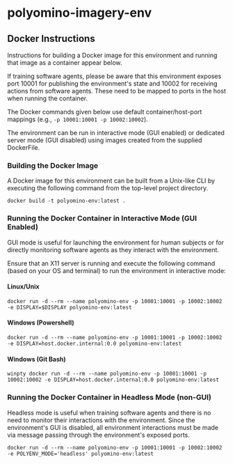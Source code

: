 # polyomino-imagery-env


## Docker Instructions
Instructions for building a Docker image for this environment and running that
image as a container appear below.

If training software agents, please be aware that this environment exposes port
10001 for publishing the environment's state and 10002 for receiving actions
from software agents. These need to be mapped to ports in the host when running
the container.

The Docker commands given below use default container/host-port mappings (e.g.,
`-p 10001:10001 -p 10002:10002`).

The environment can be run in interactive mode (GUI enabled) or dedicated server mode (GUI disabled) using images created from the supplied DockerFile.

### Building the Docker Image
A Docker image for this environment can be built from a Unix-like CLI by
executing the following command from the top-level project directory.

```
docker build -t polyomino-env:latest .
```

### Running the Docker Container in Interactive Mode (GUI Enabled)
GUI mode is useful for launching the environment for human subjects or for directly monitoring software agents as they interact with the environment.

Ensure that an X11 server is running and execute the following command (based on your OS and terminal) to run the environment in interactive mode:

#### Linux/Unix
```
docker run -d --rm --name polyomino-env -p 10001:10001 -p 10002:10002 -e DISPLAY=$DISPLAY polyomino-env:latest
```

#### Windows (Powershell)
```
docker run -d --rm --name polyomino-env -p 10001:10001 -p 10002:10002 -e DISPLAY=host.docker.internal:0.0 polyomino-env:latest
```

#### Windows (Git Bash)
```
winpty docker run -d --rm --name polyomino-env -p 10001:10001 -p 10002:10002 -e DISPLAY=host.docker.internal:0.0 polyomino-env:latest
```

### Running the Docker Container in Headless Mode (non-GUI)
Headless mode is useful when training software agents and there is no need to monitor their interactions with the environment. Since the environment's GUI is disabled, all environment interactions must be made via message passing through the environment's exposed ports.

```
docker run -d --rm --name polyomino-env -p 10001:10001 -p 10002:10002 -e POLYENV_MODE='headless' polyomino-env:latest
```
